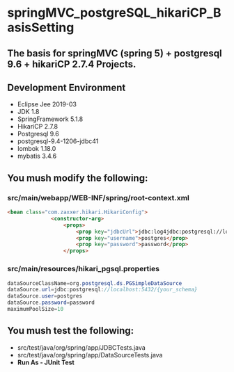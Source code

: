 springMVC_postgreSQL_hikariCP_BasisSetting
==========================================
The basis for springMVC (spring 5) + postgresql 9.6 + hikariCP 2.7.4 Projects.
------------------------------------------------------------------------------

## Development Environment
 - Eclipse Jee 2019-03
 - JDK 1.8
 - SpringFramework 5.1.8
 - HikariCP 2.7.8
 - Postgresql 9.6
 - postgresql-9.4-1206-jdbc41
 - lombok 1.18.0
 - mybatis 3.4.6
 
 ## You mush modify the following:
 
 ### src/main/webapp/WEB-INF/spring/root-context.xml
  ```html
  <bean class="com.zaxxer.hikari.HikariConfig">
	            <constructor-arg>
	                <props>
	                    <prop key="jdbcUrl">jdbc:log4jdbc:postgresql://localhost:5432/{your_schema}</prop>
	                    <prop key="username">postgres</prop>
	                    <prop key="password">password</prop>
	                </props>
  ```
 ### src/main/resources/hikari_pgsql.properties
  ```java
  dataSourceClassName=org.postgresql.ds.PGSimpleDataSource
  dataSource.url=jdbc:postgresql://localhost:5432/{your_schema}
  dataSource.user=postgres
  dataSource.password=password
  maximumPoolSize=10
  ```
 ## You mush test the following:
  - src/test/java/org/spring/app/JDBCTests.java
  - src/test/java/org/spring/app/DataSourceTests.java
  - **Run As - JUnit Test**
